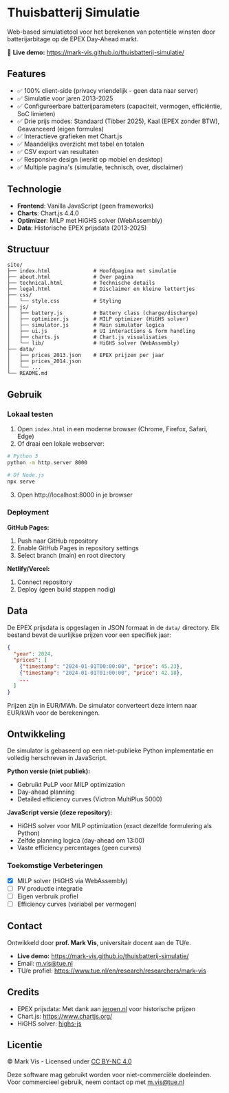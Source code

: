 # Thuisbatterij Simulatie

Web-based simulatietool voor het berekenen van potentiële winsten door batterijarbitage op de EPEX Day-Ahead markt.

🔗 **Live demo:** https://mark-vis.github.io/thuisbatterij-simulatie/

## Features

- ✅ 100% client-side (privacy vriendelijk - geen data naar server)
- ✅ Simulatie voor jaren 2013-2025
- ✅ Configureerbare batterijparameters (capaciteit, vermogen, efficiëntie, SoC limieten)
- ✅ Drie prijs modes: Standaard (Tibber 2025), Kaal (EPEX zonder BTW), Geavanceerd (eigen formules)
- ✅ Interactieve grafieken met Chart.js
- ✅ Maandelijks overzicht met tabel en totalen
- ✅ CSV export van resultaten
- ✅ Responsive design (werkt op mobiel en desktop)
- ✅ Multiple pagina's (simulatie, technisch, over, disclaimer)

## Technologie

- **Frontend**: Vanilla JavaScript (geen frameworks)
- **Charts**: Chart.js 4.4.0
- **Optimizer**: MILP met HiGHS solver (WebAssembly)
- **Data**: Historische EPEX prijsdata (2013-2025)

## Structuur

```
site/
├── index.html              # Hoofdpagina met simulatie
├── about.html              # Over pagina
├── technical.html          # Technische details
├── legal.html              # Disclaimer en kleine lettertjes
├── css/
│   └── style.css           # Styling
├── js/
│   ├── battery.js          # Battery class (charge/discharge)
│   ├── optimizer.js        # MILP optimizer (HiGHS solver)
│   ├── simulator.js        # Main simulator logica
│   ├── ui.js               # UI interactions & form handling
│   ├── charts.js           # Chart.js visualisaties
│   └── lib/                # HiGHS solver (WebAssembly)
├── data/
│   ├── prices_2013.json    # EPEX prijzen per jaar
│   ├── prices_2014.json
│   └── ...
└── README.md
```

## Gebruik

### Lokaal testen

1. Open `index.html` in een moderne browser (Chrome, Firefox, Safari, Edge)
2. Of draai een lokale webserver:

```bash
# Python 3
python -m http.server 8000

# Of Node.js
npx serve
```

3. Open http://localhost:8000 in je browser

### Deployment

**GitHub Pages:**
1. Push naar GitHub repository
2. Enable GitHub Pages in repository settings
3. Select branch (main) en root directory

**Netlify/Vercel:**
1. Connect repository
2. Deploy (geen build stappen nodig)

## Data

De EPEX prijsdata is opgeslagen in JSON formaat in de `data/` directory. Elk bestand bevat de uurlijkse prijzen voor een specifiek jaar:

```json
{
  "year": 2024,
  "prices": [
    {"timestamp": "2024-01-01T00:00:00", "price": 45.23},
    {"timestamp": "2024-01-01T01:00:00", "price": 42.18},
    ...
  ]
}
```

Prijzen zijn in EUR/MWh. De simulator converteert deze intern naar EUR/kWh voor de berekeningen.

## Ontwikkeling

De simulator is gebaseerd op een niet-publieke Python implementatie en volledig herschreven in JavaScript.

**Python versie (niet publiek):**
- Gebruikt PuLP voor MILP optimization
- Day-ahead planning
- Detailed efficiency curves (Victron MultiPlus 5000)

**JavaScript versie (deze repository):**
- HiGHS solver voor MILP optimization (exact dezelfde formulering als Python)
- Zelfde planning logica (day-ahead om 13:00)
- Vaste efficiency percentages (geen curves)

### Toekomstige Verbeteringen

- [x] MILP solver (HiGHS via WebAssembly)
- [ ] PV productie integratie
- [ ] Eigen verbruik profiel
- [ ] Efficiency curves (variabel per vermogen)

## Contact

Ontwikkeld door **prof. Mark Vis**, universitair docent aan de TU/e.

- **Live demo:** https://mark-vis.github.io/thuisbatterij-simulatie/
- Email: m.vis@tue.nl
- TU/e profiel: https://www.tue.nl/en/research/researchers/mark-vis

## Credits

- EPEX prijsdata: Met dank aan [jeroen.nl](https://jeroen.nl/) voor historische prijzen
- Chart.js: https://www.chartjs.org/
- HiGHS solver: [highs-js](https://github.com/lovasoa/highs-js)

## Licentie

© Mark Vis - Licensed under [CC BY-NC 4.0](https://creativecommons.org/licenses/by-nc/4.0/)

Deze software mag gebruikt worden voor niet-commerciële doeleinden. Voor commercieel gebruik, neem contact op met m.vis@tue.nl

